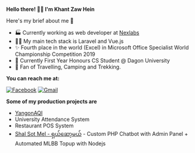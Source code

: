 **Hello there! 👋👋 I'm Khant Zaw Hein**

Here's my brief about me 👦

 - 🏭 Currently working as web developer at [Nexlabs](https://nexlabs.co)
 - 👩‍💻 My main tech stack is Laravel and Vue.js
 - ✨ Fourth place in the world (Excel) in Microsoft Office Specialist World Championship Competition 2019
 -  🏫 Currently First Year Honours CS Student @ Dagon University
 -  🌲  Fan of Travelling, Camping and Trekking.
 
**You can reach me at:**

[![Facebook](https://img.shields.io/badge/-Contact%20me%20on%20Facebook-3b5998?style=for-the-badge)](https://fb.com/khxnt) [![Gmail](https://img.shields.io/badge/-Email%20Me-B23121?style=for-the-badge)](mailto:kzh702@gmail.com)

**Some of my production projects are**

 - [YangonAQI](https://www.yangonaqi.live)
 - University Attendance System
 - Restaurant POS System
 - [Shal Sot Mel - ရှယ်ဆော့မယ်](fb.com/ShalSotMel) - Custom PHP Chatbot with Admin Panel + Automated MLBB Topup with Nodejs


